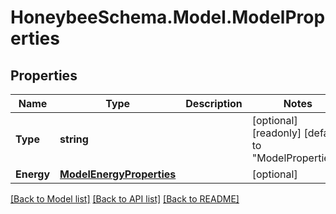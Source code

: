 
# HoneybeeSchema.Model.ModelProperties

## Properties

Name | Type | Description | Notes
------------ | ------------- | ------------- | -------------
**Type** | **string** |  | [optional] [readonly] [default to "ModelProperties"]
**Energy** | [**ModelEnergyProperties**](ModelEnergyProperties.md) |  | [optional] 

[[Back to Model list]](../README.md#documentation-for-models)
[[Back to API list]](../README.md#documentation-for-api-endpoints)
[[Back to README]](../README.md)

